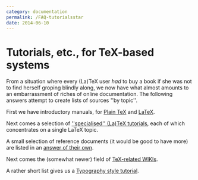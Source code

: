 ```yaml
---
category: documentation
permalink: /FAQ-tutorialsstar
date: 2014-06-10
---
```


# Tutorials, etc., for TeX-based systems

From a situation where every (La)TeX user _had_ to buy a book
if she was not to find herself groping blindly along, we now have what
almost amounts to an embarrassment of riches of online documentation.
The following answers attempt to create lists of sources ''by topic''.

First we have introductory manuals, for
[Plain TeX](/FAQ-man-tex) and [LaTeX](/FAQ-man-latex).

Next comes a selection of
[''specialised'' (La)TeX tutorials](/FAQ-tutbitslatex),
each of which concentrates on a single LaTeX topic.

A small selection of reference documents (it would be good to have
more) are listed in an [answer of their own](/FAQ-ref-doc).

Next comes the (somewhat newer) field of 
[TeX-related WIKIs](/FAQ-doc-wiki).

A rather short list gives us a 
[Typography style tutorial](/FAQ-typo-style).


